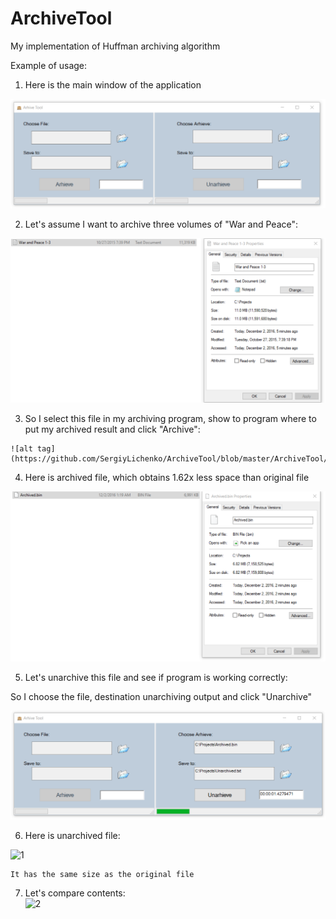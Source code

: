 # ArchiveTool
My implementation of Huffman archiving algorithm

Example of usage:

  1. Here is the main window of the application 

  ![alt tag](https://github.com/SergiyLichenko/ArchiveTool/blob/master/ArchiveTool/Docs/Main%20Window.png)

  2. Let's assume I want to archive three volumes of "War and Peace":
  
   ![alt tag](https://github.com/SergiyLichenko/ArchiveTool/blob/master/ArchiveTool/Docs/Archiving%20file.png)
   
  3. So I select this file in my archiving program, show to program where to put my archived result and click "Archive":
  
    ![alt tag](https://github.com/SergiyLichenko/ArchiveTool/blob/master/ArchiveTool/Docs/After%20Archive.png)
    
  4. Here is archived file, which obtains 1.62x less space than original file
  
   ![alt tag](https://github.com/SergiyLichenko/ArchiveTool/blob/master/ArchiveTool/Docs/Archived%20file.png)
   
  5. Let's unarchive this file and see if program is working correctly:
  
  So I choose the file, destination unarchiving output and click "Unarchive"
  
   ![alt tag](https://github.com/SergiyLichenko/ArchiveTool/blob/master/ArchiveTool/Docs/After%20Unarchive.png)
   
  6. Here is unarchived file:
  
   ![1](https://cloud.githubusercontent.com/assets/19876131/25744673/d321bba0-31a3-11e7-8d87-1f471a2c147e.png)
    
    It has the same size as the original file
    
  7. Let's compare contents:  
    ![2](https://cloud.githubusercontent.com/assets/19876131/25744711/fee71dd4-31a3-11e7-817e-8daac26d5797.png)
    
 
